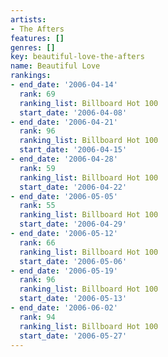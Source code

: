 ```yaml
---
artists:
- The Afters
features: []
genres: []
key: beautiful-love-the-afters
name: Beautiful Love
rankings:
- end_date: '2006-04-14'
  rank: 69
  ranking_list: Billboard Hot 100
  start_date: '2006-04-08'
- end_date: '2006-04-21'
  rank: 96
  ranking_list: Billboard Hot 100
  start_date: '2006-04-15'
- end_date: '2006-04-28'
  rank: 59
  ranking_list: Billboard Hot 100
  start_date: '2006-04-22'
- end_date: '2006-05-05'
  rank: 55
  ranking_list: Billboard Hot 100
  start_date: '2006-04-29'
- end_date: '2006-05-12'
  rank: 66
  ranking_list: Billboard Hot 100
  start_date: '2006-05-06'
- end_date: '2006-05-19'
  rank: 96
  ranking_list: Billboard Hot 100
  start_date: '2006-05-13'
- end_date: '2006-06-02'
  rank: 94
  ranking_list: Billboard Hot 100
  start_date: '2006-05-27'
---
```



